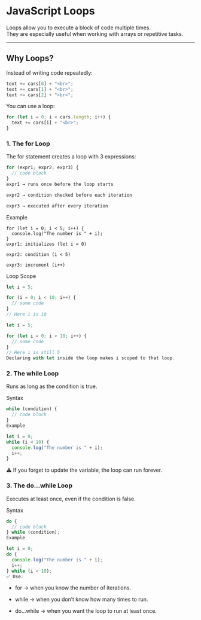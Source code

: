 # JavaScript Loops

Loops allow you to execute a block of code multiple times.  
They are especially useful when working with arrays or repetitive tasks.

---

## Why Loops?

Instead of writing code repeatedly:

```js
text += cars[0] + "<br>";
text += cars[1] + "<br>";
text += cars[2] + "<br>";
```

You can use a loop:
```js
for (let i = 0; i < cars.length; i++) {
  text += cars[i] + "<br>";
}
```
### 1. The for Loop
The for statement creates a loop with 3 expressions:
```js
for (expr1; expr2; expr3) {
  // code block
}
expr1 → runs once before the loop starts

expr2 → condition checked before each iteration

expr3 → executed after every iteration
```
Example
```
for (let i = 0; i < 5; i++) {
  console.log("The number is " + i);
}
expr1: initializes (let i = 0)

expr2: condition (i < 5)

expr3: increment (i++)
```
Loop Scope
```js
let i = 5;

for (i = 0; i < 10; i++) {
  // some code
}
// Here i is 10

let i = 5;

for (let i = 0; i < 10; i++) {
  // some code
}
// Here i is still 5
Declaring with let inside the loop makes i scoped to that loop.
```
### 2. The while Loop
Runs as long as the condition is true.

Syntax
```js
while (condition) {
  // code block
}
Example

let i = 0;
while (i < 10) {
  console.log("The number is " + i);
  i++;
}
```
⚠️ If you forget to update the variable, the loop can run forever.

### 3. The do...while Loop
Executes at least once, even if the condition is false.

Syntax
```js
do {
  // code block
} while (condition);
Example

let i = 0;
do {
  console.log("The number is " + i);
  i++;
} while (i < 10);
✅ Use:
```
- for → when you know the number of iterations.

- while → when you don’t know how many times to run.

- do...while → when you want the loop to run at least once.
